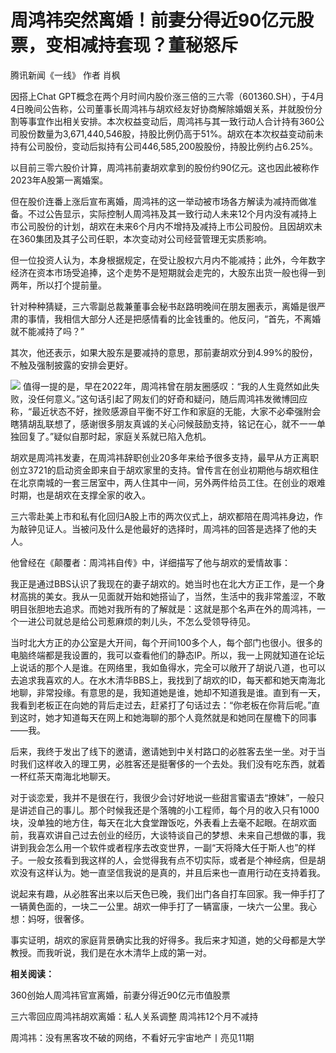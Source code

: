 # 周鸿祎突然离婚！前妻分得近90亿元股票，变相减持套现？董秘怒斥

腾讯新闻《一线》 作者 肖枫

因搭上Chat
GPT概念在两个月时间内股价涨三倍的三六零（601360.SH），于4月4日晚间公告称，公司董事长周鸿祎与胡欢经友好协商解除婚姻关系，并就股份分割等事宜作出相关安排。本次权益变动后，周鸿祎与其一致行动人合计持有360公司股份数量为3,671,440,546股，持股比例仍高于51%。胡欢在本次权益变动前未持有公司股份，变动后拟持有公司446,585,200股股份，持股比例约占6.25%。

以目前三零六股价计算，周鸿祎前妻胡欢拿到的股份约90亿元。这也因此被称作2023年A股第一离婚案。

但在股价连番上涨后宣布离婚，周鸿祎的这一举动被市场各方解读为减持而做准备。不过公告显示，实际控制人周鸿祎及其一致行动人未来12个月内没有减持上市公司股份的计划，胡欢在未来6个月内不增持及减持上市公司股份。且因胡欢未在360集团及其子公司任职，本次变动对公司经营管理无实质影响。

但一位投资人认为，本身根据规定，在受让股权六月内不能减持；此外，今年数字经济在资本市场受追捧，这个走势不是短期就会走完的，大股东出货一般也得一到两年，所以打个提前量。

针对种种猜疑，三六零副总裁兼董事会秘书赵路明晚间在朋友圈表示，离婚是很严肃的事情，我相信大部分人还是把感情看的比金钱重的。他反问，“首先，不离婚就不能减持了吗？”

其次，他还表示，如果大股东是要减持的意思，那前妻胡欢分到4.99%的股份，不触及强制披露的安排会更好。

![](https://inews.gtimg.com/news_bt/O3Gw41t7MiUSqjimFMEcsh4JlaslS0iRS5wvzw-4jR7gwAA/1000)
值得一提的是，早在2022年，周鸿祎曾在朋友圈感叹：“我的人生竟然如此失败，没任何意义。”这句话引起了网友们的好奇和疑问，随后周鸿祎发微博回应称，“最近状态不好，挫败感源自平衡不好工作和家庭的无能，大家不必牵强附会瞎猜胡乱联想了，感谢很多朋友真诚的关心问候鼓励支持，铭记在心，就不一一单独回复了。”疑似自那时起，家庭关系就已陷入危机。

胡欢是周鸿祎发妻，在周鸿祎辞职创业20多年来给予很多支持，最早从方正离职创立3721的启动资金即来自于胡欢家里的支持。曾传言在创业初期他与胡欢租住在北京南城的一套三居室中，两人住其中一间，另外两件给员工住。在创业的艰难时期，也是胡欢在支撑全家的收入。

三六零赴美上市和私有化回归A股上市的两次仪式上，胡欢都陪在周鸿祎身边，作为敲钟见证人。当被问及什么是他最好的选择时，周鸿祎的回答是选择了他的夫人。

他曾经在《颠覆者：周鸿祎自传》中，详细描写了他与胡欢的爱情故事：

我正是通过BBS认识了我现在的妻子胡欢的。她当时也在北大方正工作，是一个身材高挑的美女。我从一见面就开始和她搭讪了，当然，生活中的我非常羞涩，不敢明目张胆地去追求。而她对我所有的了解就是：这就是那个名声在外的周鸿祎，一个一进公司就总是给公司惹麻烦的刺儿头，不怎么受领导待见。

当时北大方正的办公室是大开间，每个开间100多个人，每个部门也很小。很多的电脑终端都是我设置的，我可以查看他们的静态IP。所以，我一上网就知道在论坛上说话的那个人是谁。在网络里，我如鱼得水，完全可以敞开了胡说八道，也可以去追求我喜欢的人。在水木清华BBS上，我找到了胡欢的ID，每天都和她天南海北地聊，非常投缘。有意思的是，我知道她是谁，她却不知道我是谁。直到有一天，我看到老板正在向她的背后走过去，赶紧打了句话过去：“你老板在你背后呢。”直到这时，她才知道每天在网上和她海聊的那个人竟然就是和她同在屋檐下的同事——我。

后来，我终于发出了线下的邀请，邀请她到中关村路口的必胜客去坐一坐。对于当时我们这样收入的理工男，必胜客还是挺奢侈的一个去处。我们没有吃东西，就着一杯红茶天南海北地聊天。

对于谈恋爱，我并不是很在行，我很少会讨好地说一些甜言蜜语去“撩妹”，一般只是讲述自己的事儿。那个时候我还是个落魄的小工程师，每个月的收入只有1000块，没单独的地方住，每天在北大食堂蹭饭吃，外表看上去毫不起眼。在胡欢面前，我喜欢讲自己过去创业的经历，大谈特谈自己的梦想、未来自己想做的事，我讲到我会怎么用一个软件或者程序去改变世界，一副“天将降大任于斯人也”的样子。一般女孩看到我这样的人，会觉得我有点不切实际，或者是个神经病，但是胡欢没有这样认为。她一直坚信我说的是真的，并且后来也一直用行动在支持着我。

说起来有趣，从必胜客出来以后天色已晚，我们出门各自打车回家。我一伸手打了一辆黄色面的，一块二一公里。胡欢一伸手打了一辆富康，一块六一公里。我心想：妈呀，很奢侈。

事实证明，胡欢的家庭背景确实比我的好得多。我后来才知道，她的父母都是大学教授。而我听说，我们是在水木清华上成的第一对。

**相关阅读：**

360创始人周鸿祎官宣离婚，前妻分得近90亿元市值股票

三六零回应周鸿祎胡欢离婚：私人关系调整 周鸿祎12个月不减持

周鸿祎：没有黑客攻不破的网络，不看好元宇宙地产丨亮见11期

